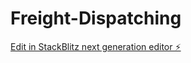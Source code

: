 # Freight-Dispatching

[Edit in StackBlitz next generation editor ⚡️](https://stackblitz.com/~/github.com/Mel-101/Freight-Dispatching)